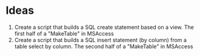 # Ideas

1. Create a script that builds a SQL create statement based on a view.  The first half of a "MakeTable" in MSAccess
2. Create a script that builds a SQL insert statement (by column) from a table select by column.  The second half of a "MakeTable" in MSAccess
